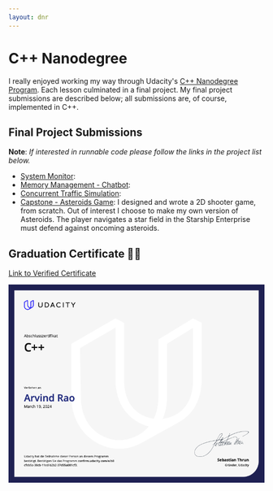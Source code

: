 ```yaml
---
layout: dnr
---
```


# C++ Nanodegree

I really enjoyed working my way through Udacity's [C++ Nanodegree Program](https://www.udacity.com/course/c-plus-plus-nanodegree--nd213). Each lesson culminated in a final project. My final project submissions are described below; all submissions are, of course, implemented in C++.

## Final Project Submissions

**Note**: *If interested in runnable code please follow the links in the project list below.*

- [System Monitor](https://github.com/arvsrao/CppND-System-Monitor): 
- [Memory Management - Chatbot](https://github.com/arvsrao/CppND-Memory-Management-Chatbot):  
- [Concurrent Traffic Simulation](https://github.com/arvsrao/CppND-Program-a-Concurrent-Traffic-Simulation):  
- [Capstone - Asteroids Game](https://github.com/arvsrao/Asteroids): I designed and wrote a 2D shooter game, from scratch. Out of interest I choose to make my own version of Asteroids. The player navigates a star field in the Starship Enterprise must defend against oncoming asteroids.

## Graduation Certificate 🎉🎉

[Link to Verified Certificate](https://www.udacity.com/certificate/e/b8cfeb5a-30cb-11ed-b2b2-37d55a081cf3)

![Nanodegree Certificate](/assets/udacity-c++-certificate.png "Certificate")

